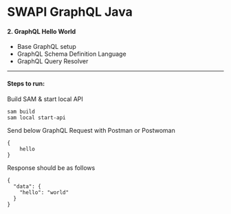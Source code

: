 # SWAPI GraphQL Java

#### 2. GraphQL Hello World

- Base GraphQL setup
- GraphQL Schema Definition Language
- GraphQL Query Resolver

---
#### Steps to run:
Build SAM & start local API
```
sam build
sam local start-api
```

Send below GraphQL Request with Postman or Postwoman
```
{
    hello
}
```

Response should be as follows
```
{
  "data": {
    "hello": "world"
  }
}
```